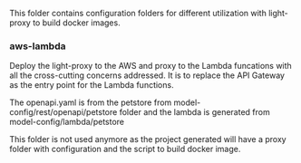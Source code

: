 This folder contains configuration folders for different utilization with light-proxy to build docker images. 

### aws-lambda

Deploy the light-proxy to the AWS and proxy to the Lambda funcations with all the cross-cutting concerns addressed. It is to replace the API Gateway as the entry point for the Lambda functions. 

The openapi.yaml is from the petstore from model-config/rest/openapi/petstore folder and the lambda is generated from model-config/lambda/petstore

This folder is not used anymore as the project generated will have a proxy folder with configuration and the script to build docker image. 



